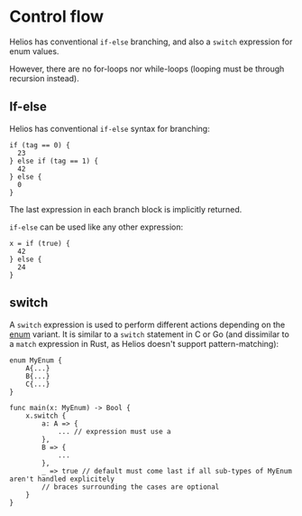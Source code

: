 # Control flow

Helios has conventional `if-else` branching, and also a `switch` expression for enum values.

However, there are no for-loops nor while-loops (looping must be through recursion instead).

## If-else

Helios has conventional `if-else` syntax for branching:

```helios
if (tag == 0) {
  23
} else if (tag == 1) {
  42
} else {
  0
}
```

The last expression in each branch block is implicitly returned.

`if-else` can be used like any other expression:

```helios
x = if (true) {
  42
} else {
  24
}
```

## switch

A `switch` expression is used to perform different actions depending on the [enum](./enums) variant. It is similar to a `switch` statement in C or Go (and dissimilar to a `match` expression in Rust, as Helios doesn't support pattern-matching):

```helios
enum MyEnum {
    A{...} 
    B{...}
    C{...}
}

func main(x: MyEnum) -> Bool {
	x.switch {
		a: A => { 
			... // expression must use a
		},
		B => {
			...
		},
		_ => true // default must come last if all sub-types of MyEnum aren't handled explicitely
		// braces surrounding the cases are optional
	}
}
```